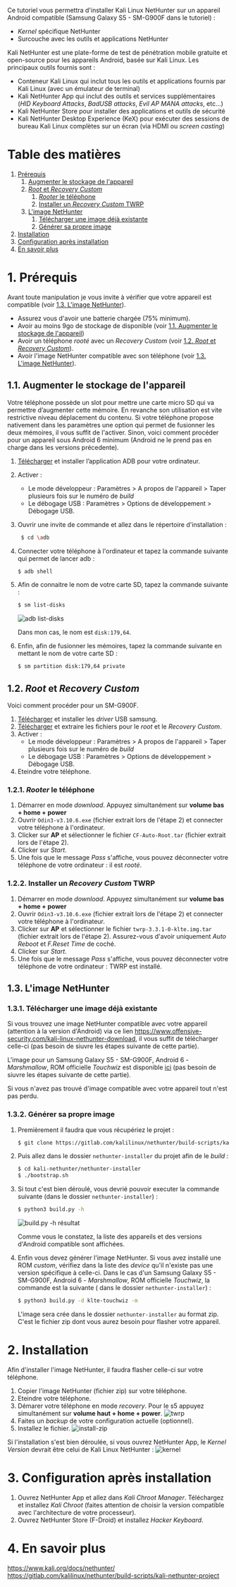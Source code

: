 [build.py-h]: https://api.lucien-brd.com/assets/documents/blogs/installer-kali-linux-nethunter-appareil-android-sm-g900f/build.py-h.webp "build.py -h résultat"
[install-zip]: https://api.lucien-brd.com/assets/documents/blogs/installer-kali-linux-nethunter-appareil-android-sm-g900f/install-zip.webp "installer zip"
[twrp]: https://api.lucien-brd.com/assets/documents/blogs/installer-kali-linux-nethunter-appareil-android-sm-g900f/twrp.webp "twrp"
[adb-list-disks]: https://api.lucien-brd.com/assets/documents/blogs/installer-kali-linux-nethunter-appareil-android-sm-g900f/adb-list-disks.webp "adb list-disks"
[kernel]: https://api.lucien-brd.com/assets/documents/blogs/installer-kali-linux-nethunter-appareil-android-sm-g900f/kernel.webp "kernel"

Ce tutoriel vous permettra d'installer Kali Linux NetHunter sur un appareil Android compatible (Samsung Galaxy S5 - SM-G900F dans le tutoriel) :
* *Kernel* spécifique NetHunter
* Surcouche avec les outils et applications NetHunter

Kali NetHunter est une plate-forme de test de pénétration mobile gratuite et open-source pour les appareils Android, basée sur Kali Linux. Les principaux outils fournis sont :
* Conteneur Kali Linux qui inclut tous les outils et applications fournis par Kali Linux (avec un émulateur de terminal)
* Kali NetHunter App qui inclut des outils et services supplémentaires (*HID Keyboard Attacks*, *BadUSB attacks*, *Evil AP MANA attacks*, etc...)
* Kali NetHunter Store pour installer des applications et outils de sécurité
* Kali NetHunter Desktop Experience (KeX) pour exécuter des sessions de bureau Kali Linux complètes sur un écran (via HDMI ou *screen casting*)

# Table des matières

1. [Prérequis](#1-prérequis)
   1. [Augmenter le stockage de l'appareil](#11-augmenter-le-stockage-de-lappareil)
   2. [*Root* et *Recovery Custom*](#12-root-et-recovery-custom)
      1. [*Rooter* le téléphone](#121-rooter-le-téléphone)
      2. [Installer un *Recovery Custom* TWRP](#122-installer-un-recovery-custom-twrp)
   3. [L'image NetHunter](#13-limage-nethunter)
      1. [Télécharger une image déjà existante](#131-télécharger-une-image-déjà-existante)
      2. [Générer sa propre image](#132-générer-sa-propre-image)
2. [Installation](#2-installation)
3. [Configuration après installation](#3-configuration-après-installation)
4. [En savoir plus](#4-en-savoir-plus)

# 1. Prérequis
Avant toute manipulation je vous invite à vérifier que votre appareil est compatible (voir [1.3. L'image NetHunter](#limage-nethunter)).

* Assurez vous d'avoir une batterie chargée (75% minimum).
* Avoir au moins 9go de stockage de disponible (voir [1.1. Augmenter le stockage de l'appareil](#augmenter-le-stockage-de-lappareil))  
* Avoir un téléphone *rooté* avec un *Recovery Custom* (voir [1.2. *Root* et *Recovery Custom*](#root-et-recovery-custom)).
* Avoir l'image NetHunter compatible avec son téléphone (voir [1.3. L'image NetHunter](#limage-nethunter)).

## 1.1. Augmenter le stockage de l'appareil
Votre téléphone possède un slot pour mettre une carte micro SD qui va permettre d’augmenter cette mémoire. En revanche son utilisation est vite restrictive niveau déplacement du contenu.
Si votre téléphone propose nativement dans les paramètres une option qui permet de fusionner les deux mémoires, il vous suffit de l'activer.
Sinon, voici comment procéder pour un appareil sous Android 6 minimum (Android ne le prend pas en charge dans les versions précedente).

1. [Télécharger](https://api.lucien-brd.com/assets/documents/blogs/installer-kali-linux-nethunter-appareil-android-sm-g900f/adb-setup-1.4.3.exe) et installer l’application ADB pour votre ordinateur.
2. Activer :
   * Le mode développeur : Paramètres > A propos de l'appareil > Taper plusieurs fois sur le numéro de *build*
   * Le débogage USB : Paramètres > Options de développement > Débogage USB.
3. Ouvrir une invite de commande et allez dans le répertoire d'installation :
   ```sh
    $ cd \adb
    ```
4. Connecter votre téléphone à l'ordinateur et tapez la commande suivante qui permet de lancer adb :
    ```sh
    $ adb shell
    ```
5. Afin de connaitre le nom de votre carte SD, tapez la commande suivante :
    ```sh
    $ sm list-disks
    ```

    ![adb list-disks][adb-list-disks]

    Dans mon cas, le nom est ```disk:179,64```.
6. Enfin, afin de fusionner les mémoires, tapez la commande suivante en mettant le nom de votre carte SD :
    ```sh
    $ sm partition disk:179,64 private
    ```

## 1.2. *Root* et *Recovery Custom*
Voici comment procéder pour un SM-G900F.

1. [Télécharger](https://api.lucien-brd.com/assets/documents/blogs/installer-kali-linux-nethunter-appareil-android-sm-g900f/Samsung_USB_Driver_v1.7.31.0.zip) et installer les *driver* USB samsung.
2. [Télécharger](https://api.lucien-brd.com/assets/documents/blogs/installer-kali-linux-nethunter-appareil-android-sm-g900f/SM-G900F-6.0.1.zip) et extraire les fichiers pour le *root* et le *Recovery Custom*.
3. Activer :
   * Le mode développeur : Paramètres > A propos de l'appareil > Taper plusieurs fois sur le numéro de *build*
   * Le débogage USB : Paramètres > Options de développement > Débogage USB.
4. Eteindre votre téléphone.

### 1.2.1. *Rooter* le téléphone
1. Démarrer en mode *download*.
 Appuyez simultanément sur **volume bas + home + power**
2. Ouvrir ```Odin3-v3.10.6.exe``` (fichier extrait lors de l'étape 2) et connecter votre téléphone à l'ordinateur.
3. Clicker sur **AP** et sélectionner le fichier ```CF-Auto-Root.tar``` (fichier extrait lors de l'étape 2).
4. Clicker sur *Start*.
5. Une fois que le message *Pass* s'affiche, vous pouvez déconnecter votre téléphone de votre ordinateur : il est *rooté*.

### 1.2.2. Installer un *Recovery Custom* TWRP
1. Démarrer en mode *download*.
 Appuyez simultanément sur **volume bas + home + power**
2. Ouvrir ```Odin3-v3.10.6.exe``` (fichier extrait lors de l'étape 2) et connecter votre téléphone à l'ordinateur.
3. Clicker sur **AP** et sélectionner le fichier ```twrp-3.3.1-0-klte.img.tar``` (fichier extrait lors de l'étape 2). Assurez-vous d'avoir uniquement *Auto Reboot* et *F.Reset Time* de coché.
4. Clicker sur *Start*.
5. Une fois que le message *Pass* s'affiche, vous pouvez déconnecter votre téléphone de votre ordinateur : TWRP est installé.

## 1.3. L'image NetHunter

### 1.3.1. Télécharger une image déjà existante
Si vous trouvez une image NetHunter compatible avec votre appareil (attention à la version d'Android) via ce lien https://www.offensive-security.com/kali-linux-nethunter-download, il vous suffit de télécharger celle-ci (pas besoin de siuvre les étapes suivante de cette partie).

L'image pour un Samsung Galaxy S5 - SM-G900F, Android 6 - *Marshmallow*, ROM officielle *Touchwiz* est disponible [ici](https://api.lucien-brd.com/assets/documents/blogs/installer-kali-linux-nethunter-appareil-android-sm-g900f/update-nethunter-20201020_215800-klte-touchwiz-marshmallow.zip) (pas besoin de siuvre les étapes suivante de cette partie).

Si vous n'avez pas trouvé d'image compatible avec votre appareil tout n'est pas perdu.

### 1.3.2. Générer sa propre image
1. Premièrement il faudra que vous récupériez le projet :
    ```sh
    $ git clone https://gitlab.com/kalilinux/nethunter/build-scripts/kali-nethunter-project
    ```

2. Puis allez dans le dossier ```nethunter-installer``` du projet afin de le *build* :
    ```sh
    $ cd kali-nethunter/nethunter-installer
    $ ./bootstrap.sh
    ```

3. Si tout c'est bien déroulé, vous devrié pouvoir executer la commande suivante (dans le dossier ```nethunter-installer```) :
    ```sh
    $ python3 build.py -h
    ```

    ![build.py -h résultat][build.py-h]

    Comme vous le constatez, la liste des appareils et des versions d'Android compatible sont affichées.

4. Enfin vous devez générer l'image NetHunter. Si vous avez installé une ROM        *custom*, vérifiez dans la liste des *device* qu'il n'existe pas une version spécifique à celle-ci.
    Dans le cas d'un Samsung Galaxy S5 - SM-G900F, Android 6 - *Marshmallow*, ROM   officielle *Touchwiz*, la commande est la suivante ( dans le dossier              ```nethunter-installer```) :
    ```sh
    $ python3 build.py -d klte-touchwiz -m
    ```
    L'image sera crée dans le dossier ```nethunter-installer``` au format zip.
    C'est le fichier zip dont vous aurez besoin pour flasher votre appareil.

# 2. Installation

Afin d'installer l'image NetHunter, il faudra flasher celle-ci sur votre téléphone.

1. Copier l'image NetHunter (fichier zip) sur votre téléphone.
2. Eteindre votre téléphone.
3. Démarer votre téléphone en mode *recovery*.
Pour le s5 appuyez simultanément sur **volume haut + home + power**.
![twrp][twrp]
3. Faites un *backup* de votre configuration actuelle (optionnel).
4. Installez le fichier. ![install-zip][install-zip]

Si l'installation s'est bien déroulée, si vous ouvrez NetHunter App, le *Kernel Version* devrait être celui de Kali Linux NetHunter :
![kernel][kernel]

# 3. Configuration après installation

1. Ouvrez NetHunter App et allez dans *Kali Chroot Manager*. Téléchargez et installez *Kali Chroot* (faites attention de choisir la version compatible avec l'architecture de votre processeur).
2. Ouvrez NetHunter Store (F-Droid) et installez *Hacker Keyboard*.

# 4. En savoir plus
https://www.kali.org/docs/nethunter/
https://gitlab.com/kalilinux/nethunter/build-scripts/kali-nethunter-project
